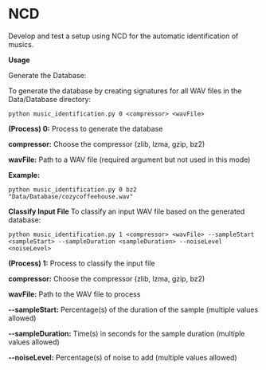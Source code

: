 # NCD
Develop and test a setup using NCD for the automatic  identification of musics.

**Usage** 

Generate the Database:

To generate the database by creating signatures for all WAV files in the Data/Database directory:
```
python music_identification.py 0 <compressor> <wavFile>
```
**(Process) 0:** Process to generate the database

**compressor:** Choose the compressor (zlib, lzma, gzip, bz2)

**wavFile:** Path to a WAV file (required argument but not used in this mode)

**Example:**
```
python music_identification.py 0 bz2 "Data/Database/cozycoffeehouse.wav"
```

**Classify Input File**
To classify an input WAV file based on the generated database:

```
python music_identification.py 1 <compressor> <wavFile> --sampleStart <sampleStart> --sampleDuration <sampleDuration> --noiseLevel <noiseLevel>
```
**(Process) 1:** Process to classify the input file

**compressor:** Choose the compressor (zlib, lzma, gzip, bz2)

**wavFile:** Path to the WAV file to process

**--sampleStart:** Percentage(s) of the duration of the sample (multiple values allowed)

**--sampleDuration:** Time(s) in seconds for the sample duration (multiple values allowed)

**--noiseLevel:** Percentage(s) of noise to add (multiple values allowed)
